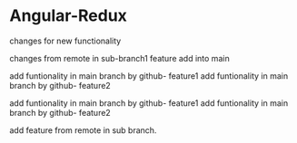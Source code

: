 # Angular-Redux

changes for new functionality

changes from remote in sub-branch1
feature add into main

add funtionality in main branch by github- feature1
add funtionality in main branch by github- feature2


add funtionality in main branch by github- feature1
add funtionality in main branch by github- feature2






add feature from remote in sub branch.
